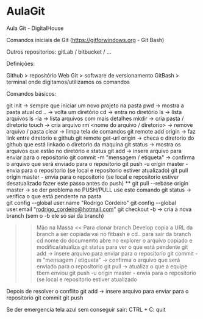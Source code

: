 # AulaGit
Aula Git - DigitalHouse

Comandos iniciais de Git (https://gitforwindows.org  -  Git Bash)

Outros repositorios: gitLab / bitbucket / ...

Definições:

Github  > repositório Web
Git     > software de versionamento
GitBash > terminal onde digitamos/utilizamos os comandos

Comandos básicos:

git init -> sempre que iniciar um novo projeto na pasta
pwd -> mostra a pasta atual 
cd .. -> volta um diretório 
cd <nome diretorio> -> entra no diretório
ls -> lista arquivos
ls -la -> lista arquivos com mais detalhes
mkdir <nome diretorio> -> cria pasta / diretorio
touch <nome do arquivo.txt> -> cria arquivo
rm <nome do arquivo / diretorio> -> remove arquivo / pasta
clear -> limpa tela de comandos
git remote add origin <url do github> -> faz link entre diretorio e github
git remote get-url origin -> checa o diretorio do github que está linkado o diretorio da maquina
git status -> mostra os arquivos que estão no diretório e status
git add <nome do arquivo> -> insere arquivo para enviar para o repositorio
git commit -m "mensagem / etiqueta" -> confirma o arquivo que será enviado para o repositorio
git push -u origin master - envia para o repositorio (se local e repositorio estiver atualizado)
git pull origin master - envia para o repositorio (se local e repositorio estiver desatualizado fazer este passo antes do push)
** git pull --rebase origin master -> se der problema no PUSH/PULL use este comando
git status -> verifica o que está pendente na pasta  
git config --global user.name "Rodrigo Cordeiro"
git config --global user.email "rodrigo_cordeiro@hotmail.com"
git checkout -b <nome da branch> -> cria a nova branch (sem o -b ele só sai da branch)

>> Mão na Massa <<
Para clonar branch Develop
copia a URL da branch a ser copiada
vai no fitbash e cd.. para sair da branch
cd nome do documemto
abre no explorer o arquivo copiado e modifica/atualiza
git status para ver o que está pendente
git add <nome do arquivo> -> insere arquivo para enviar para o repositorio
git commit -m "mensagem / etiqueta" -> confirma o arquivo que será enviado para o repositorio
git pull -> atualiza o que a equipe tbem enviou
git push -u origin master - envia para o repositorio (se local e repositorio estiver atualizado
  
Depois de resolver o conflito
git add <nome do arquivo> -> insere arquivo para enviar para o repositorio
git commit 
git push 
  
Se der emergencia tela azul sem conseguir sair:
CTRL + C: quit


  











  
  





  
  




